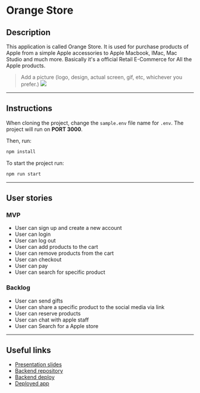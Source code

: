 # Orange Store

## Description

This application is called Orange Store. It is used for purchase products of Apple from a simple Apple accessories to Apple Macbook, IMac, Mac Studio and much more. Basically it's a official Retail E-Commerce for All the Apple products.

> Add a picture (logo, design, actual screen, gif, etc, whichever you prefer.)
> ![](picture.png)

---

## Instructions

When cloning the project, change the <code>sample.env</code> file name for <code>.env</code>. The project will run on **PORT 3000**.

Then, run:

```bash
npm install
```

To start the project run:

```bash
npm run start
```

---

## User stories

### MVP

- User can sign up and create a new account
- User can login
- User can log out
- User can add products to the cart
- User can remove products from the cart
- User can checkout
- User can pay
- User can search for specific product

### Backlog

- User can send gifts
- User can share a specific product to the social media via link
- User can reserve products
- User can chat with apple staff
- User can Search for a Apple store

---

## Useful links

- [Presentation slides]()
- [Backend repository](https://github.com/WajahatFit/Apple-Clone-Back-End)
- [Backend deploy](https://applecloned.herokuapp.com/)
- [Deployed app]()
